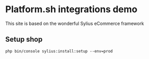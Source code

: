 # Platform.sh integrations demo

This site is based on the wonderful Sylius eCommerce framework

## Setup shop

    php bin/console sylius:install:setup --env=prod
